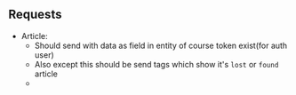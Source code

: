 
## Requests 

+ Article:
  + Should send with data as field in entity of course token exist(for auth user)
  + Also except this should be send tags which show it's `lost` or `found` article 
  + 
